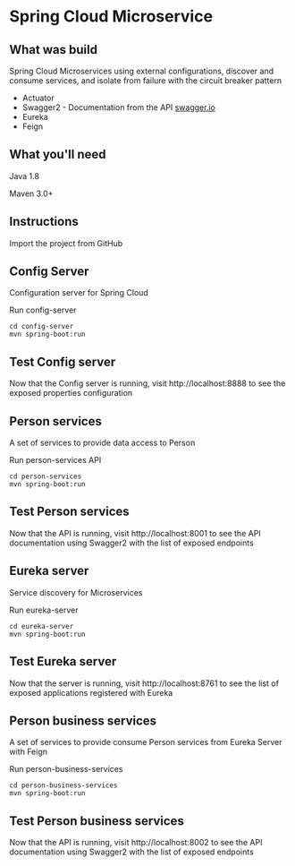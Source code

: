 # Spring Cloud Microservice 
## What was build
Spring Cloud Microservices using external configurations, discover and consume services, and isolate from failure with the circuit breaker pattern

- Actuator 
- Swagger2 - Documentation from the API [swagger.io](https://swagger.io)
- Eureka
- Feign

## What you'll need

Java 1.8

Maven 3.0+

## Instructions
Import the project from GitHub

## Config Server
Configuration server for Spring Cloud

Run config-server
```
cd config-server
mvn spring-boot:run
```

## Test Config server
Now that the Config server is running, visit http://localhost:8888 to see the exposed properties configuration


## Person services
A set of services to provide data access to Person

Run person-services API
```
cd person-services
mvn spring-boot:run
```

## Test Person services
Now that the API is running, visit http://localhost:8001 to see the API documentation using Swagger2 with the list of exposed endpoints

## Eureka server
Service discovery for Microservices

Run eureka-server
```
cd eureka-server
mvn spring-boot:run
```

## Test Eureka server
Now that the server is running, visit http://localhost:8761 to see the list of exposed applications registered with Eureka

## Person business services
A set of services to provide consume Person services from Eureka Server with Feign 

Run person-business-services 
```
cd person-business-services
mvn spring-boot:run
```

## Test Person business  services
Now that the API is running, visit http://localhost:8002 to see the API documentation using Swagger2 with the list of exposed endpoints

